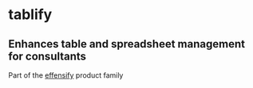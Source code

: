 # tablify
## Enhances table and spreadsheet management for consultants

Part of the [effensify](https://github.com/tillmannschatz/effensify) product family
